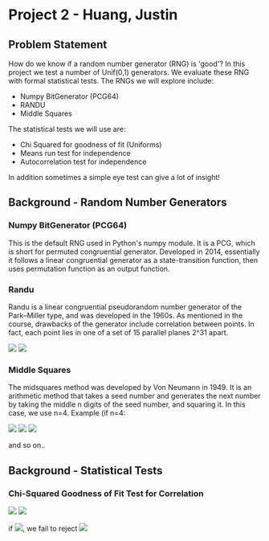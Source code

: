 # Project 2 - Huang, Justin

## Problem Statement
How do we know if a random number generator (RNG) is 'good'? In this project we test a number of Unif(0,1) generators. We evaluate these RNG with formal statistical tests. The RNGs we will explore include:

* Numpy BitGenerator (PCG64)
* RANDU
* Middle Squares

The statistical tests we will use are:

* Chi Squared for goodness of fit (Uniforms)
* Means run test for independence
* Autocorrelation test for independence

In addition sometimes a simple eye test can give a lot of insight! 

## Background - Random Number Generators

### Numpy BitGenerator (PCG64)
This is the default RNG used in Python's numpy module. It is a PCG, which is short for permuted congruential generator. Developed in 2014, essentially it follows a linear congruential generator as a state-transition function, then uses permutation function as an output function.

### Randu
Randu is a linear congruential pseudorandom number generator of the Park–Miller type, and was developed in the 1960s. As mentioned in the course, drawbacks of the generator include correlation between points. In fact, each point lies in one of a set of 15 parallel planes 2^31 apart.

<img src="https://render.githubusercontent.com/render/math?math=V_{j+1} = 65539\cdot V_j\, \bmod\, 2^{31}">
<img src="https://render.githubusercontent.com/render/math?math=X_j = \frac{V_{j}}{2^{31}}">

### Middle Squares
The midsquares method was developed by Von Neumann in 1949. It is an arithmetic method that takes a seed number and generates the next number by taking the middle n digits of the seed number, and squaring it. In this case, we use n=4. Example (if n=4:

<img src="https://render.githubusercontent.com/render/math?math=X0 = 6100, X0^2 = 37*2100*00">
<img src="https://render.githubusercontent.com/render/math?math=X1 = 2100, X1^2 = 04*4100*00">
<img src="https://render.githubusercontent.com/render/math?math=R_{i}=\frac{X_{i}}{1000}">

and so on..

## Background - Statistical Tests

### Chi-Squared Goodness of Fit Test for Correlation
<img src="https://render.githubusercontent.com/render/math?math=H0: R_{1},R_{2}...R_{n} are Unif(0,1)">

<img src="https://render.githubusercontent.com/render/math?math=\chi_{0}^{2} = \sum_{i=1}^{k}\frac{(O_{i}-E_{i})^2}{E_{i}}">

if <img src="https://render.githubusercontent.com/render/math?math=\chi_{0}^{2}<=\chi_{a,k-1}^{2}">, we fail to reject <img src="https://render.githubusercontent.com/render/math?math=H0">


###
